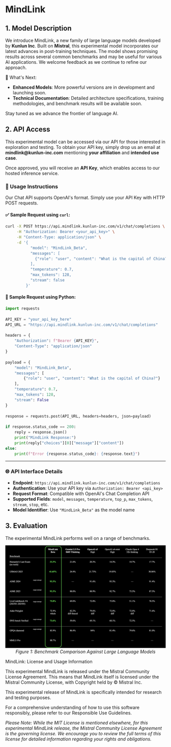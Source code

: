 # MindLink

## 1. Model Description

We introduce MindLink, a new family of large language models developed by **Kunlun Inc**. Built on **Mistral**, this experimental model incorporates our latest advances in post-training techniques. The model shows promising results across several common benchmarks and may be useful for various AI applications. We welcome feedback as we continue to refine our approach.


🚀 What's Next: 

- **Enhanced Models**: More powerful versions are in development and launching soon.
- **Technical Documentation**: Detailed architecture specifications, training methodologies, and benchmark results will be available soon.

Stay tuned as we advance the frontier of language AI.


## 2. API Access

This experimental model can be accessed via our API for those interested in exploration and testing. To obtain your API key, simply drop us an email at __mindlink@kunlun-inc.com__ mentioning **your affiliation** and **intended use case**.


Once approved, you will receive an **API Key**, which enables access to our hosted inference service.

### 🔧 Usage Instructions

Our Chat API supports OpenAI's format. Simply use your API Key with HTTP POST requests.

#### ✅ Sample Request using `curl`:

```bash
curl -X POST https://api.mindlink.kunlun-inc.com/v1/chat/completions \
     -H "Authorization: Bearer <your_api_key>" \
     -H "Content-Type: application/json" \
     -d '{
           "model": "MindLink_Beta",
           "messages": [
             {"role": "user", "content": "What is the capital of China?"}
           ],
           "temperature": 0.7,
           "max_tokens": 128,
           "stream": false
         }'
```

#### 🐍 Sample Request using Python:

```python
import requests

API_KEY = "your_api_key_here"
API_URL = "https://api.mindlink.kunlun-inc.com/v1/chat/completions"

headers = {
    "Authorization": f"Bearer {API_KEY}",
    "Content-Type": "application/json"
}

payload = {
    "model": "MindLink_Beta",
    "messages": [
        {"role": "user", "content": "What is the capital of China?"}
    ],
    "temperature": 0.7,
    "max_tokens": 128,
    "stream": False
}

response = requests.post(API_URL, headers=headers, json=payload)

if response.status_code == 200:
    reply = response.json()
    print("MindLink Response:")
    print(reply["choices"][0]["message"]["content"])
else:
    print(f"Error {response.status_code}: {response.text}")
```

---

### 🌐 API Interface Details

* **Endpoint**: `https://api.mindlink.kunlun-inc.com/v1/chat/completions`
* **Authentication**: Use your API key via `Authorization: Bearer <api_key>`
* **Request Format**: Compatible with OpenAI's Chat Completion API
* **Supported Fields**: `model`, `messages`, `temperature`, `top_p`, `max_tokens`, `stream`, `stop`, etc.
* **Model Identifier**: Use `"MindLink_Beta"` as the model name


## 3. Evaluation

The experimental MindLink performs well on a range of benchmarks.


<p align="center">
  <img src="figure1.png" alt="description">
  <br>
  <em>Figure 1: Benchmark Comparison Against Large Language Models</em>
</p>




MindLink: License and Usage Information

This experimental MindLink is released under the Mistral Community License Agreement. This means that MindLink itself is licensed under the Mistral Community License, with Copyright held by © Mistral Inc.

This experimental release of MindLink is specifically intended for research and testing purposes.

For a comprehensive understanding of how to use this software responsibly, please refer to our Responsible Use Guidelines.

*Please Note: While the MIT License is mentioned elsewhere, for this experimental MindLink release, the Mistral Community License Agreement is the governing license. We encourage you to review the full terms of this license for detailed information regarding your rights and obligations.*
